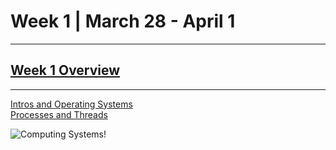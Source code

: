 # Week 1 | March 28 - April 1
---
## [Week 1 Overview](https://seattleu.instructure.com/courses/1602598/pages/week-1-synopsis)
---

[Intros and Operating Systems](OperatingSystems.md) <br>
[Processes and Threads](pt.md) <br>

![Computing Systems!](https://www.moviesonline.ca/wp-content/uploads/2021/09/Top-10-Best-Operating-Systems-for-Laptops-and-Computers-4.jpg)
